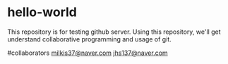 # hello-world
This repository is for testing github server. 
Using this repository, we'll get understand collaborative programming and usage of git. 

#collaborators
milkis37@naver.com
jhs137@naver.com
